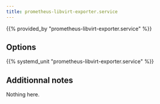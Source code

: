 ```yaml
---
title: prometheus-libvirt-exporter.service
---
```


{{% provided_by "prometheus-libvirt-exporter.service" %}}

## Options

{{% systemd_unit "prometheus-libvirt-exporter.service" %}}

## Additionnal notes

Nothing here.